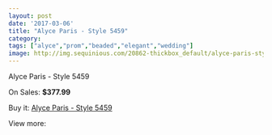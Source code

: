 ```yaml
---
layout: post
date: '2017-03-06'
title: "Alyce Paris - Style 5459"
category: 
tags: ["alyce","prom","beaded","elegant","wedding"]
image: http://img.sequinious.com/20862-thickbox_default/alyce-paris-style-5459.jpg
---
```

Alyce Paris - Style 5459

On Sales: **$377.99**
<a href="https://www.sequinious.com/9301-alyce-paris-style-5459.html"><amp-img layout="responsive" width="600" height="600" src="//img.sequinious.com/20862-thickbox_default/alyce-paris-style-5459.jpg" alt="Alyce Paris - Style 5459 0" /></a>

Buy it: [Alyce Paris - Style 5459](https://www.sequinious.com/9301-alyce-paris-style-5459.html "Alyce Paris - Style 5459")

View more: [](https://www.sequinious.com/- "")